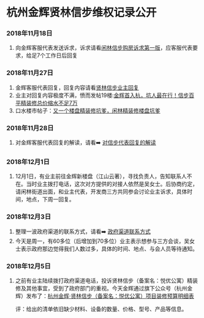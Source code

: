 # 杭州金辉贤林信步维权记录公开
### 2018年11月18日

1. 向金辉客服代表发送诉求，诉求请看[闲林信步购房诉求第一版](闲林信步购房诉求第一版/1118诉求.md)，应客服代表要求，给足7个工作日后回复



### 2018年11月27日

1. 金辉客服代表回复，回复内容请看[贤林信步业主回复](贤林信步业主回复/1127回复.md)
2. 业主对回复内容极度不满，愤而发帖19楼:[金辉首入杭，坑人最在行！信步百平精装修总价缩水不足7万](https://www.19lou.com/forum-269-thread-6931543329003656-1-1.html)
3. 口水楼市帖子：[又一个楼盘精装修坑爹，闲林精装修楼盘坑爹](https://zzhzbbs.zjol.com.cn/thread-21521618-1-1.html)

### 2018年11月28日

1. 对金辉客服代表回复的解读，请看➡️   [对信步代表回复的解读](181128信步回复解读/对信步代表回复的解读.md)

### 2018年12月1日

1. 12月1日，有业主前往金辉新楼盘（江山云著），寻找负责人，告知联系人不在。当时业主拨打电话，这次对方提供的对接人依然是吴女士。后协商约定，请闲林街道出面，和业主代表，开发商三方共同参会讨论业主诉求，具体时间，地点，下周一回复。

### 2018年12月3日

1. 整理一波政府渠道的联系方式，请看➡️ [政府渠道联系方式](政府渠道/政府渠道联系方式.md)
2. 今天是周一，有60多位（后增加到70多位）业主表示想参与三方会谈，吴女士表示政府那边觉得我们人数过多，具体的时间、地点、与会人员等待通知。

### 2018年12月5日

1. 之前有业主陆续拨打政府渠道电话，投诉贤林信步（备案名：悦优公寓）精装修及其他事宜，受到了政府部门的重视。今天金辉通过旗下公众号（杭州金辉）发布了：[杭州金辉·贤林信步（备案名：悦优公寓）项目装修预算明细表](https://mp.weixin.qq.com/s/NtJuyjGVscE-1hwBIT9vZA)

   评：给出的清单依旧缺少材料、设备的数量、价格、型号、产品等信息。


